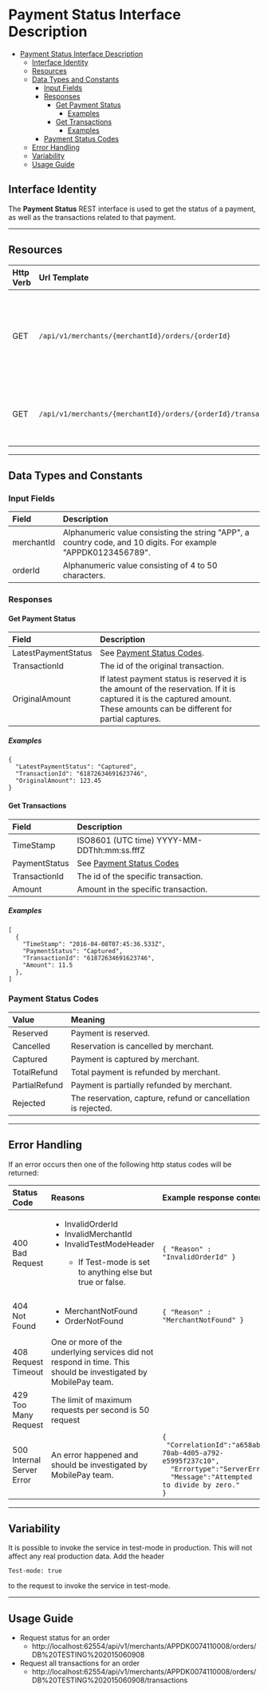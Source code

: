 # Payment Status Interface Description
<!-- TOC depthFrom:1 depthTo:6 withLinks:1 updateOnSave:1 orderedList:0 -->

- [Payment Status Interface Description](#payment-status-interface-description)
	- [Interface Identity](#interface-identity)
	- [Resources](#resources)
	- [Data Types and Constants](#data-types-and-constants)
		- [Input Fields](#input-fields)
		- [Responses](#responses)
			- [Get Payment Status](#get-payment-status)
				- [Examples](#examples)
			- [Get Transactions](#get-transactions)
				- [Examples](#examples)
		- [Payment Status Codes](#payment-status-codes)
	- [Error Handling](#error-handling)
	- [Variability](#variability)
	- [Usage Guide](#usage-guide)

<!-- /TOC -->

## Interface Identity
The __Payment Status__ REST interface is used to get the status of a payment, as well as the transactions related to that payment.
<hr>

## Resources

| Http Verb | Url Template                                                   | Description                                                                    |
|:----------|:---------------------------------------------------------------|:-------------------------------------------------------------------------------|
| GET       | `/api/v1/merchants/{merchantId}/orders/{orderId}`              | Get the status for a specific payment, identified by merchant id and order id. |
| GET       | `/api/v1/merchants/{merchantId}/orders/{orderId}/transactions` | Get the transactions associated with a specific payment.                       |

<hr>

## Data Types and Constants

### Input Fields

| Field      | Description                                                                                                   |
|:-----------|:--------------------------------------------------------------------------------------------------------------|
| merchantId | Alphanumeric value consisting the string "APP", a country code, and 10 digits. For example "APPDK0123456789". |
| orderId    | Alphanumeric value consisting of 4 to 50 characters.                                                          |


### Responses

#### Get Payment Status

| Field               | Description                                                                                                                                                                 |
|:--------------------|:----------------------------------------------------------------------------------------------------------------------------------------------------------------------------|
| LatestPaymentStatus | See [Payment Status Codes](#payment-status-codes).                                                                                                                          |
| TransactionId       | The id of the original transaction.                                                                                                                                         |
| OriginalAmount      | If latest payment status is reserved it is the amount of the reservation. If it is captured it is the captured amount. These amounts can be different for partial captures. |

##### Examples
```
{
  "LatestPaymentStatus": "Captured",
  "TransactionId": "61872634691623746",
  "OriginalAmount": 123.45
}
```

#### Get Transactions

| Field         | Description                                       |
|:--------------|:--------------------------------------------------|
| TimeStamp     | ISO8601 (UTC time) YYYY-MM-DDThh:mm:ss.fffZ       |
| PaymentStatus | See [Payment Status Codes](#payment-status-codes) |
| TransactionId | The id of the specific transaction.               |
| Amount        | Amount in the specific transaction.               |


##### Examples

```
[
  {
    "TimeStamp": "2016-04-08T07:45:36.533Z",
    "PaymentStatus": "Captured",
    "TransactionId": "61872634691623746",
    "Amount": 11.5
  },
]
```

### Payment Status Codes

| Value         | Meaning                                                       |
|:--------------|:--------------------------------------------------------------|
| Reserved      | Payment is reserved.                                          |
| Cancelled     | Reservation is cancelled by merchant.                         |
| Captured      | Payment is captured by merchant.                              |
| TotalRefund   | Total payment is refunded by merchant.                        |
| PartialRefund | Payment is partially refunded by merchant.                    |
| Rejected      | The reservation, capture, refund or cancellation is rejected. |
<hr>

## Error Handling
If an error occurs then one of the following http status codes will be returned:

| Status Code               | Reasons                                                                                                                                                           | Example response content                                                                                                                                                               |
|:--------------------------|:------------------------------------------------------------------------------------------------------------------------------------------------------------------|:---------------------------------------------------------------------------------------------------------------------------------------------------------------------------------------|
| 400 Bad Request           | <ul><li>InvalidOrderId</li><li>InvalidMerchantId</li><li>InvalidTestModeHeader</li><ul><li>If Test-mode is set to anything else but true or false.</li></ul></ul> | `{ "Reason" : "InvalidOrderId" }`                                                                                                                                                      |
| 404 Not Found             | <ul><li>MerchantNotFound</li><li>OrderNotFound</li></ul>                                                                                                          | `{ "Reason" : "MerchantNotFound" }`                                                                                                                                                    |
| 408 Request Timeout       | One or more of the underlying services did not respond in time. This should be investigated by MobilePay team.                                                       | <empty>                                                                                                                                                                                |
| 429 Too Many Request | The limit of maximum requests per second is 50 request |  |
| 500 Internal Server Error | An error happened and should be investigated by MobilePay team.                                                                                                      | <code>{<br>&nbsp;"CorrelationId":"a658ab24-70ab-4d05-a792-e5995f237c10",<br>&nbsp;&nbsp;"Errortype":"ServerError",<br>&nbsp;&nbsp;"Message":"Attempted to divide by zero."<br>}</code> |
<hr>

## Variability
It is possible to invoke the service in test-mode in production. This will not affect any real production data.
Add the header

    Test-mode: true

to the request to invoke the service in test-mode.
<hr>

## Usage Guide
<ul>
<li>Request status for an order
<ul>
<li>http://localhost:62554/api/v1/merchants/APPDK0074110008/orders/DB%20TESTING%202015060908
</ul>
<li>Request all transactions for an order
<ul>
<li>http://localhost:62554/api/v1/merchants/APPDK0074110008/orders/DB%20TESTING%202015060908/transactions
</ul>
</ul>
